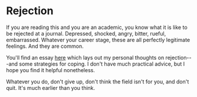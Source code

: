 # Rejection

If you are reading this and you are an academic, you know what it is like to be rejected at a journal.  Depressed, shocked, angry, bitter, rueful, embarrassed.  Whatever your career stage, these are all perfectly legitimate feelings. And they are common.

You'll find an essay [here](https://github.com/ArthurSpirling/Rejection/blob/master/rejection_spirling.pdf) which lays out my personal thoughts on rejection---and some strategies for coping.  I don't have much practical advice, but I hope you find it helpful nonetheless.  

Whatever you do, don't give up, don't think the field isn't for you, and don't quit.  It's much earlier than you think.    

